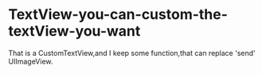 # TextView-you-can-custom-the-textView-you-want
That is a CustomTextView,and I keep some function,that can replace 'send' UIImageView.
